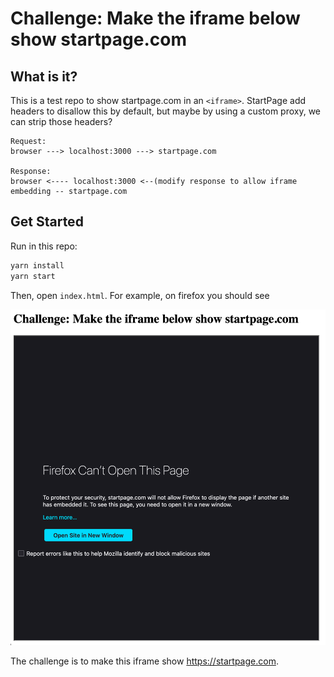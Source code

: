 # Challenge: Make the iframe below show startpage.com

## What is it?

This is a test repo to show startpage.com in an `<iframe>`. StartPage add headers to disallow this by default, but maybe by using a custom proxy, we can strip those headers?

```
Request:
browser ---> localhost:3000 ---> startpage.com

Response:
browser <---- localhost:3000 <--(modify response to allow iframe embedding -- startpage.com
```

## Get Started

Run in this repo:

```bash
yarn install
yarn start
```

Then, open `index.html`. For example, on firefox you should see

![](./screenshot.png)

The challenge is to make this iframe show https://startpage.com.
